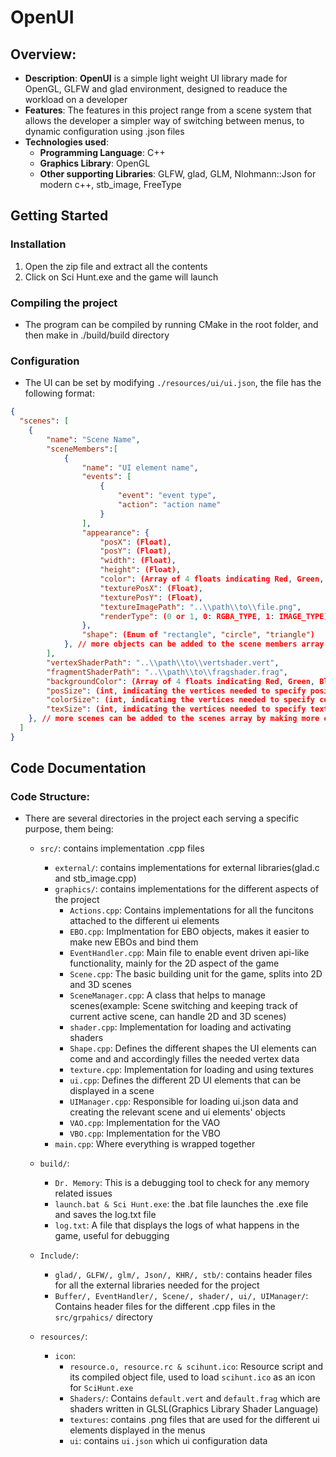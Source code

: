 # OpenUI

## Overview:
- **Description**: **OpenUI** is a simple light weight UI library made for OpenGL, GLFW and glad environment, designed to readuce the workload on a developer
- **Features**: The features in this project range from a scene system that allows the developer a simpler way of switching between menus, to dynamic configuration using .json files
- **Technologies used**:
    - **Programming Language**: C++
    - **Graphics Library**: OpenGL
    - **Other supporting Libraries**: GLFW, glad, GLM, Nlohmann::Json for modern c++, stb_image, FreeType
## Getting Started
### Installation
1. Open the zip file and extract all the contents
2. Click on Sci Hunt.exe and the game will launch

### Compiling the project
- The program can be compiled by running CMake in the root folder, and then make in ./build/build directory
### Configuration
- The UI can be set by modifying `./resources/ui/ui.json`, the file has the following format:
```json
{
  "scenes": [
    {
        "name": "Scene Name",
        "sceneMembers":[
            {
                "name": "UI element name",
                "events": [
                    {
                        "event": "event type",
                        "action": "action name"
                    }
                ],
                "appearance": {
                    "posX": (Float),
                    "posY": (Float),
                    "width": (Float),
                    "height": (Float),
                    "color": (Array of 4 floats indicating Red, Green, Blue and Alpha),
                    "texturePosX": (Float),
                    "texturePosY": (Float),
                    "textureImagePath": "..\\path\\to\\file.png",
                    "renderType": (0 or 1, 0: RGBA_TYPE, 1: IMAGE_TYPE)
                },
                "shape": (Enum of "rectangle", "circle", "triangle")
            }, // more objects can be added to the scene members array as needed
        ],
        "vertexShaderPath": "..\\path\\to\\vertshader.vert",
        "fragmentShaderPath": "..\\path\\to\\fragshader.frag",
        "backgroundColor": (Array of 4 floats indicating Red, Green, Blue and Alpha),
        "posSize": (int, indicating the vertices needed to specify position),
        "colorSize": (int, indicating the vertices needed to specify color),
        "texSize": (int, indicating the vertices needed to specify texture)   
    }, // more scenes can be added to the scenes array by making more objects as needed
  ]
}
```

## Code Documentation
### Code Structure:
- There are several directories in the project each serving a specific purpose, them being:
    - `src/`: contains implementation .cpp files 
        - `external/`: contains implementations for external libraries(glad.c and stb_image.cpp)
        - `graphics/`: contains implementations for the different aspects of the project
            - `Actions.cpp`: Contains implementations for all the funcitons attached to the different ui elements
            - `EBO.cpp`: Implmentation for EBO objects, makes it easier to make new EBOs and bind them
            - `EventHandler.cpp`: Main file to enable event driven api-like functionality, mainly for the 2D aspect of the game
            - `Scene.cpp`: The basic building unit for the game, splits into 2D and 3D scenes
            - `SceneManager.cpp`: A class that helps to manage scenes(example: Scene switching and keeping track of current active scene, can handle 2D and 3D scenes)
            - `shader.cpp`: Implementation for loading and activating shaders
            - `Shape.cpp`: Defines the different shapes the UI elements can come and and accordingly filles the needed vertex data
            - `texture.cpp`: Implementation for loading and using textures
            - `ui.cpp`: Defines the different 2D UI elements that can be displayed in a scene
            - `UIManager.cpp`: Responsible for loading ui.json data and creating the relevant scene and ui elements' objects
            - `VAO.cpp`: Implementation for the VAO
            - `VBO.cpp`: Implementation for the VBO
        - `main.cpp`: Where everything is wrapped together
    - `build/`:
        - `Dr. Memory`: This is a debugging tool to check for any memory related issues
        - `launch.bat & Sci Hunt.exe`: the .bat file launches the .exe file and saves the log.txt file
        - `log.txt`: A file that displays the logs of what happens in the game, useful for debugging
    - `Include/`:
        - `glad/, GLFW/, glm/, Json/, KHR/, stb/`: contains header files for all the external libraries needed for the project
        - `Buffer/, EventHandler/, Scene/, shader/, ui/, UIManager/`: Contains header files for the different .cpp files in the `src/grpahics/` directory
    
    - `resources/`:
        - `icon`:
            - `resource.o, resource.rc & scihunt.ico`: Resource script and its compiled object file, used to load `scihunt.ico` as an icon for `SciHunt.exe`
            - `Shaders/`: Contains `default.vert` and `default.frag` which are shaders written in GLSL(Graphics Library Shader Language)
            - `textures`: contains .png files that are used for the different ui elements displayed in the menus
            - `ui`: contains `ui.json` which ui configuration data
            
